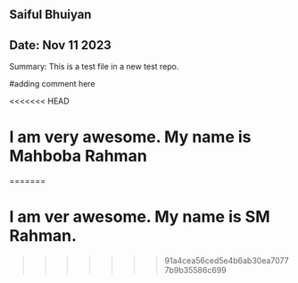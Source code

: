 ## Saiful Bhuiyan
## Date:  Nov 11 2023

Summary:  This is a test file in a new test repo.

#adding comment here

<<<<<<< HEAD
# I am very awesome. My name is Mahboba Rahman 
=======

# I am ver awesome. My name is SM Rahman.
>>>>>>> 91a4cea56ced5e4b6ab30ea70777b9b35586c699
